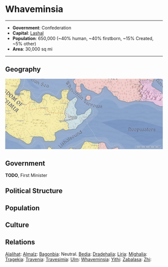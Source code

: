 # Whaveminsia
___
- **Government**: Confederation
- **Capital**: [Lashal](../Cities/Lashal.md)
- **Population**: 650,000 (~40% human, ~40% firstborn, ~15% Created, ~5% other)
- **Area**: 30,000 sq mi
---

## Geography
![Whaveminsian geography](Whaveminsia.jpeg)

## Government
**TODO**, First Minister

## Political Structure

## Population

## Culture

## Relations
[Alalihat](../Nations/Alalihat.md):
[Almalz](../Nations/Almalz.md):
[Bagonbia](../Nations/Bagonbia.md): Neutral.
[Bedia](../Nations/Bedia.md):
[Dradehalia](../Nations/Dradehalia.md):
[Liria](../Nations/Liria.md):
[Mighalia](../Nations/Mighalia.md):
[Tragekia](../Nations/Tragekia.md):
[Travenia](../Nations/Travenia.md):
[Travesimia](../Nations/Travesimia.md):
[Ulm](../Nations/Ulm.md):
[Whaveminsia](../Nations/Whaveminsia.md):
[Yithi](../Nations/Yithi.md): 
[Zabalasa](../Nations/Zabalasa.md):
[Zhi](../Nations/Zhi.md):

